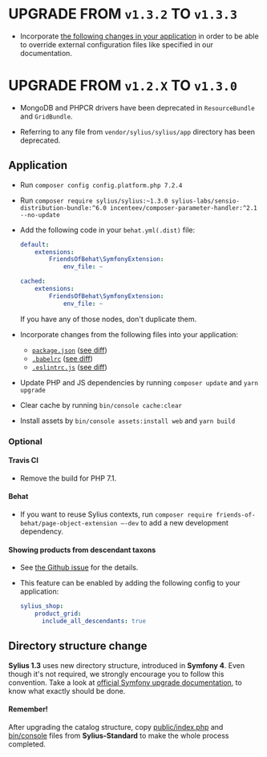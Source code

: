 # UPGRADE FROM `v1.3.2` TO `v1.3.3`

* Incorporate [the following changes in your application](https://github.com/Sylius/Sylius/pull/9889/files) in order to 
  be able to override external configuration files like specified in our documentation.

# UPGRADE FROM `v1.2.X` TO `v1.3.0`

* MongoDB and PHPCR drivers have been deprecated in `ResourceBundle` and `GridBundle`.

* Referring to any file from `vendor/sylius/sylius/app` directory has been deprecated.

## Application

* Run `composer config config.platform.php 7.2.4`

* Run `composer require sylius/sylius:~1.3.0 sylius-labs/sensio-distribution-bundle:^6.0 incenteev/composer-parameter-handler:^2.1 --no-update`

* Add the following code in your `behat.yml(.dist)` file:

    ```yaml
    default:
        extensions:
            FriendsOfBehat\SymfonyExtension:
                env_file: ~  
  
    cached:
        extensions:
            FriendsOfBehat\SymfonyExtension:
                env_file: ~
    ```
    
    If you have any of those nodes, don't duplicate them.
    
* Incorporate changes from the following files into your application:

    * [`package.json`](https://github.com/Sylius/Sylius-Standard/blob/1.3/package.json) ([see diff](https://github.com/Sylius/Sylius-Standard/compare/1.2...1.3#diff-b9cfc7f2cdf78a7f4b91a753d10865a2)) 
    * [`.babelrc`](https://github.com/Sylius/Sylius-Standard/blob/1.3/.babelrc) ([see diff](https://github.com/Sylius/Sylius-Standard/compare/1.2...1.3#diff-e56633f72ecc521128b3db6586074d2c))
    * [`.eslintrc.js`](https://github.com/Sylius/Sylius-Standard/blob/1.3/.eslintrc.js) ([see diff](https://github.com/Sylius/Sylius-Standard/compare/1.2...1.3#diff-e4403a877d80de653400d88d85e4801a))
     
* Update PHP and JS dependencies by running `composer update` and `yarn upgrade`

* Clear cache by running `bin/console cache:clear`

* Install assets by `bin/console assets:install web` and `yarn build`

### Optional

#### Travis CI

* Remove the build for PHP 7.1.

#### Behat

* If you want to reuse Sylius contexts, run `composer require friends-of-behat/page-object-extension —-dev` to add a new development dependency.

#### Showing products from descendant taxons

* See [the Github issue](https://github.com/Sylius/Sylius/issues/6604) for the details.

* This feature can be enabled by adding the following config to your application:

    ```yaml
    sylius_shop:
        product_grid:
          include_all_descendants: true
    ```

## Directory structure change

**Sylius 1.3** uses new directory structure, introduced in **Symfony 4**. Even though it's not required,
we strongly encourage you to follow this convention. Take a look at
[official Symfony upgrade documentation](https://symfony.com/doc/current/setup/flex.html#upgrading-existing-applications-to-flex),
to know what exactly should be done.

#### Remember!

After upgrading the catalog structure, copy [public/index.php](https://github.com/Sylius/Sylius-Standard/blob/1.3/public/index.php)
and [bin/console](https://github.com/Sylius/Sylius-Standard/blob/1.3/bin/console) files from **Sylius-Standard**
to make the whole process completed.
